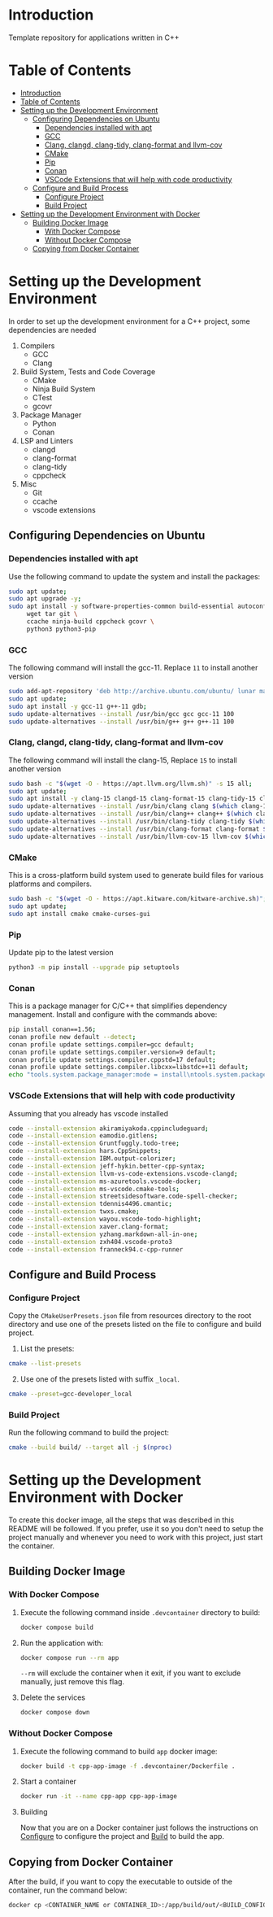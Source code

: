 # Introduction 

Template repository for applications written in C++

# Table of Contents

- [Introduction](#introduction)
- [Table of Contents](#table-of-contents)
- [Setting up the Development Environment](#setting-up-the-development-environment)
  - [Configuring Dependencies on Ubuntu](#configuring-dependencies-on-ubuntu)
    - [Dependencies installed with apt](#dependencies-installed-with-apt)
    - [GCC](#gcc)
    - [Clang, clangd, clang-tidy, clang-format and llvm-cov](#clang-clangd-clang-tidy-clang-format-and-llvm-cov)
    - [CMake](#cmake)
    - [Pip](#pip)
    - [Conan](#conan)
    - [VSCode Extensions that will help with code productivity](#vscode-extensions-that-will-help-with-code-productivity)
  - [Configure and Build Process](#configure-and-build-process)
    - [Configure Project](#configure-project)
    - [Build Project](#build-project)
- [Setting up the Development Environment with Docker](#setting-up-the-development-environment-with-docker)
  - [Building Docker Image](#building-docker-image)
    - [With Docker Compose](#with-docker-compose)
    - [Without Docker Compose](#without-docker-compose)
  - [Copying from Docker Container](#copying-from-docker-container)

# Setting up the Development Environment

In order to set up the development environment for a C++ project, some dependencies are needed

1. Compilers
   * GCC
   * Clang
2. Build System, Tests and Code Coverage
   * CMake
   * Ninja Build System
   * CTest
   * gcovr
3. Package Manager
   * Python
   * Conan
4. LSP and Linters
   * clangd
   * clang-format
   * clang-tidy
   * cppcheck
5. Misc
   * Git
   * ccache
   * vscode extensions

## Configuring Dependencies on Ubuntu

### Dependencies installed with apt

Use the following command to update the system and install the packages:

```bash
sudo apt update;
sudo apt upgrade -y;
sudo apt install -y software-properties-common build-essential autoconf libtool pkg-config \
     wget tar git \
     ccache ninja-build cppcheck gcovr \
     python3 python3-pip
```

### GCC

The following command will install the gcc-11. Replace `11` to install another version

```bash
sudo add-apt-repository 'deb http://archive.ubuntu.com/ubuntu/ lunar main restricted universe multiverse';
sudo apt update;
sudo apt install -y gcc-11 g++-11 gdb;
sudo update-alternatives --install /usr/bin/gcc gcc gcc-11 100
sudo update-alternatives --install /usr/bin/g++ g++ g++-11 100
```

### Clang, clangd, clang-tidy, clang-format and llvm-cov

The following command will install the clang-15, Replace `15` to install another version

```bash
sudo bash -c "$(wget -O - https://apt.llvm.org/llvm.sh)" -s 15 all;
sudo apt update;
sudo apt install -y clang-15 clangd-15 clang-format-15 clang-tidy-15 clang-tools-15 llvm-cov-15
sudo update-alternatives --install /usr/bin/clang clang $(which clang-15) 100 && sudo update-alternatives --set clang $(which clang-15)
sudo update-alternatives --install /usr/bin/clang++ clang++ $(which clang++-15) 100 && sudo update-alternatives --set clang++ $(which clang++-15)
sudo update-alternatives --install /usr/bin/clang-tidy clang-tidy $(which clang-tidy-15) 100 && sudo update-alternatives --set clang-tidy $(which clang-tidy-15)
sudo update-alternatives --install /usr/bin/clang-format clang-format $(which clang-format-15) 100 && sudo update-alternatives --set clang-format $(which clang-format-15)
sudo update-alternatives --install /usr/bin/llvm-cov-15 llvm-cov $(which llvm-cov-15) 100 && sudo update-alternatives --set llvm-cov $(which llvm-cov-15)
```

### CMake

This is a cross-platform build system used to generate build files for various platforms and compilers.

```bash
sudo bash -c "$(wget -O - https://apt.kitware.com/kitware-archive.sh)";
sudo apt update;
sudo apt install cmake cmake-curses-gui
```

### Pip

Update pip to the latest version

```bash
python3 -m pip install --upgrade pip setuptools
```

### Conan

This is a package manager for C/C++ that simplifies dependency management.
Install and configure with the commands above:

```bash
pip install conan==1.56;
conan profile new default --detect;
conan profile update settings.compiler=gcc default;
conan profile update settings.compiler.version=9 default;
conan profile update settings.compiler.cppstd=17 default;
conan profile update settings.compiler.libcxx=libstdc++11 default;
echo "tools.system.package_manager:mode = install\ntools.system.package_manager:sudo = True" >> ~/.conan/global.conf
```

### VSCode Extensions that will help with code productivity

Assuming that you already has vscode installed

```bash
code --install-extension akiramiyakoda.cppincludeguard;
code --install-extension eamodio.gitlens;
code --install-extension Gruntfuggly.todo-tree;
code --install-extension hars.CppSnippets;
code --install-extension IBM.output-colorizer;
code --install-extension jeff-hykin.better-cpp-syntax;
code --install-extension llvm-vs-code-extensions.vscode-clangd;
code --install-extension ms-azuretools.vscode-docker;
code --install-extension ms-vscode.cmake-tools;
code --install-extension streetsidesoftware.code-spell-checker;
code --install-extension tdennis4496.cmantic;
code --install-extension twxs.cmake;
code --install-extension wayou.vscode-todo-highlight;
code --install-extension xaver.clang-format;
code --install-extension yzhang.markdown-all-in-one;
code --install-extension zxh404.vscode-proto3
code --install-extension franneck94.c-cpp-runner
```

## Configure and Build Process

### Configure Project

Copy the `CMakeUserPresets.json` file from resources directory to the root directory and use one of the presets 
listed on the file to configure and build project.

1. List the presets:

```bash
cmake --list-presets
```

2. Use one of the presets listed with suffix `_local`.

```bash
cmake --preset=gcc-developer_local
```

### Build Project

Run the following command to build the project:

```bash
cmake --build build/ --target all -j $(nproc)
```

# Setting up the Development Environment with Docker

To create this docker image, all the steps that was described in this README will be followed. If you prefer, use it so you don't need to setup the project manually and whenever you need to work with this project, just start the container.

## Building Docker Image

### With Docker Compose

1. Execute the following command inside `.devcontainer` directory to build:

    ```bash
    docker compose build
    ```

2. Run the application with:

    ```bash
    docker compose run --rm app
    ```

    `--rm` will exclude the container when it exit, if you want to exclude manually, just remove this flag.

3. Delete the services

    ```bash
    docker compose down
    ```

### Without Docker Compose

1. Execute the following command to build `app` docker image:

    ```bash
    docker build -t cpp-app-image -f .devcontainer/Dockerfile .
    ```

2. Start a container

    ```bash
    docker run -it --name cpp-app cpp-app-image
    ```

3. Building

    Now that you are on a Docker container just follows the instructions on [Configure](#configure-project) to configure the project and [Build](#build-project) to build the app.

## Copying from Docker Container

After the build, if you want to copy the executable to outside of the container, run the command below:

```bash
docker cp <CONTAINER_NAME or CONTAINER_ID>:/app/build/out/<BUILD_CONFIG>/bin/main .; 
```